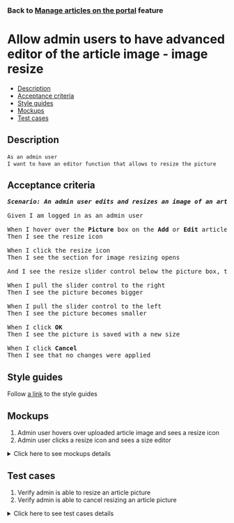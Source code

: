 ### Back to [Manage articles on the portal](../../README.md) feature

# Allow admin users to have advanced editor of the article image - image resize

- [Description](#description)
- [Acceptance criteria](#acceptance-criteria)
- [Style guides](#style-guides)
- [Mockups](#mockups)
- [Test cases](#test-cases)

## Description

    As an admin user
    I want to have an editor function that allows to resize the picture

## Acceptance criteria

<pre>
<b><i>Scenario: An admin user edits and resizes an image of an article</i></b>

Given I am logged in as an admin user

When I hover over the <b>Picture</b> box on the <b>Add</b> or <b>Edit</b> article page
Then I see the resize icon

When I click the resize icon
Then I see the section for image resizing opens

And I see the resize slider control below the picture box, the <b>Cancel</b> and <b>OK</b> buttons on the right below the picture, and the resize slider control with the small image icon on the left and the bigger image icon on the right

When I pull the slider control to the right
Then I see the picture becomes bigger

When I pull the slider control to the left
Then I see the picture becomes smaller

When I click <b>OK</b>
Then I see the picture is saved with a new size

When I click <b>Cancel</b>
Then I see that no changes were applied
</pre>

## Style guides

Follow [a link](https://www.figma.com/proto/0zkkf5WC77OSpvyD6YXpFE/Style-guides?page-id=0%3A1&node-id=19%3A5368&viewport=266%2C48%2C0.54&scaling=min-zoom&starting-point-node-id=19%3A5368) to the style guides

## Mockups

1. Admin user hovers over uploaded article image and sees a resize icon
2. Admin user clicks a resize icon and sees a size editor

<details>
  <summary>Click here to see mockups details</summary>

**1. Admin user hovers over uploaded article image and sees a resize icon:**

![Admin user hovers over uploaded article image and sees a resize icon](/desktop_application_features/manage_articles/images/article_image_hover_editor.png)

**2. Admin user clicks resize icon and sees a size editor:**

![Admin user clicks resize icon and sees a size editor](/desktop_application_features/manage_articles/images/article_image_size_editor.png)

</details>

## Test cases

1. Verify admin is able to resize an article picture
2. Verify admin is able to cancel resizing an article picture

<details>
  <summary>Click here to see test cases details</summary>

### **#1. Verify admin is able to resize an article picture**

|Preconditions|Steps|Expected result
--------------|-----|----------
|- Log in with admin account</br>- Go to the category configuration page|1) Click <b>+Add Article</b></br>2) Upload some picture</br>3) In the <b>Picture</b> section, click the resize icon</br>4) Move the slider control to the right and to the left</br>5) Click <b>OK</b>|5) The resize editor disappears and the picture is saved with changed size|

### **#2. Verify admin is able to cancel resizing an article picture**

|Preconditions|Steps|Expected result
--------------|-----|----------
|- Log in with admin account</br>- Go to the category configuration page|1) Click <b>+Add Article</b></br>2) Upload some picture</br>3) In the <b>Picture</b> section, click the resize icon</br>4) Move the slider control to the right and to the left</br>5) Click <b>Cancel</b>|5) The resize editor disappears and no changes are applied to the image|
</details>

